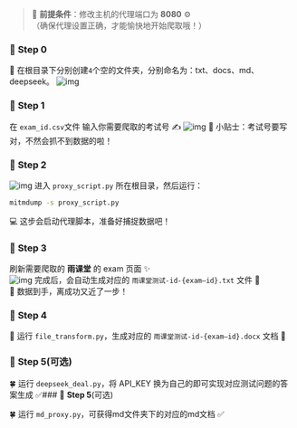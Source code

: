> 🚀 **前提条件**：修改主机的代理端口为 **8080** ⚙️  
> （确保代理设置正确，才能愉快地开始爬取哦！）

### 🌟 **Step 0**
🍄 在根目录下分别创建`4`个空的文件夹，分别命名为：txt、docs、md、deepseek。
![img](https://cdn.jsdelivr.net/gh/paiad/picture-bed@main/img/ykt-url-v2.png)

### 🌟 **Step 1**  
在 `exam_id.csv`文件 输入你需要爬取的考试号 ✍️ 
![img](https://cdn.jsdelivr.net/gh/paiad/picture-bed@main/img/ykt-url-v4.png)
📌 小贴士：考试号要写对，不然会抓不到数据的啦！

### 🌟 **Step 2**  
![img](https://cdn.jsdelivr.net/gh/paiad/picture-bed@main/img/ykt-url-v3.png)
进入 `proxy_script.py` 所在根目录，然后运行：  
```bash
mitmdump -s proxy_script.py
```  
💻 这步会启动代理脚本，准备好捕捉数据吧！

### 🌟 **Step 3**  
刷新需要爬取的 **雨课堂** 的 exam 页面 ✨  
![img](https://cdn.jsdelivr.net/gh/paiad/picture-bed@main/img/ykt-url-v1.png)
完成后，会自动生成对应的 `雨课堂测试-id-{exam—id}.txt` 文件 📄  
🎯 数据到手，离成功又近了一步！

### 🌟 **Step 4**  
🍃 运行 `file_transform.py`，生成对应的 `雨课堂测试-id-{exam—id}.docx` 文档 📜  

### 🌟 **Step 5**(可选)
🍀 运行 `deepseek_deal.py`，将 API_KEY 换为自己的即可实现对应测试问题的答案生成 ✅### 🌟 **Step 5**(可选)

🍀 运行 `md_proxy.py`，可获得md文件夹下的对应的md文档 ✅
